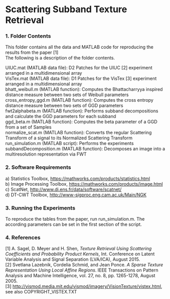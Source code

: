 # Scattering Subband Texture Retrieval

### 1. Folder Contents

This folder contains all the data and MATLAB code for reproducing the results from the paper [1]  
The following is a description of the folder contents.

UIUC.mat (MATLAB data file):  D2 Patches for the UIUC [2] experiment arranged in a multidimensional array  
VisTex.mat (MATLAB data file):  D1 Patches for the VisTex [3] experiment arranged in a multidimensional array  
bhatt_weibull.m (MATLAB function):  Computes the Bhattacharryya inspired distance measure between two sets of Weibull parameters  
cross_entropy_ggd.m (MATLAB function):  Computes the cross entropy distance measure between two sets of GGD parameters  
fwt2alphabeta.m (MATLAB function):  Performs subband decompositions and calculate the GGD parameters for each subband  
ggd_beta.m (MATLAB function):  Computes the beta parameter of a GGD from a set of Samples  
normalize_scat.m (MATLAB function):   Converts the regular Scattering Transform of a signal to its Normalized Scattering Transform  
run_simulation.m (MATLAB script):  Performs the experiments  
subbandDecomposition.m (MATLAB function):   Decomposes an image into a multiresolution representation via FWT  


### 2. Software Requirements

a) Statistics Toolbox, https://mathworks.com/products/statistics.html  
b) Image Processing Toolbox, https://mathworks.com/products/image.html  
c) ScatNet, http://www.di.ens.fr/data/software/scatnet/  
d) DT-CWT Toolbox, http://www-sigproc.eng.cam.ac.uk/Main/NGK  


### 3. Running the Experiments

To reproduce the tables from the paper, run run_simulation.m. The according parameters can be set in the first section of the script.

### 4. References

[1] A. Sagel, D. Meyer and H. Shen, *Texture Retrieval Using Scattering Coefficients and Probability Product Kernels*, Int. Conference on Latent Variable Analysis and Signal Separation (LVA/ICA), August 2015.  
[2] Svetlana Lazebnik, Cordelia Schmid, and Jean Ponce. *A Sparse Texture Representation Using Local Affine Regions*. IEEE Transactions on Pattern Analysis and Machine Intelligence, vol. 27, no. 8, pp. 1265-1278, August 2005.   
[3] http://vismod.media.mit.edu/vismod/imagery/VisionTexture/vistex.html, see also COPYRIGHT_VISTEX.TXT  
